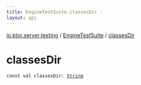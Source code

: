 ```yaml
---
title: EngineTestSuite.classesDir - 
layout: api
---
```


<div class='api-docs-breadcrumbs'><a href="../index.html">io.ktor.server.testing</a> / <a href="index.html">EngineTestSuite</a> / <a href="./classes-dir.html">classesDir</a></div>

# classesDir

<div class="signature"><code><span class="keyword">const</span> <span class="keyword">val </span><span class="identifier">classesDir</span><span class="symbol">: </span><a href="https://kotlinlang.org/api/latest/jvm/stdlib/kotlin/-string/index.html"><span class="identifier">String</span></a></code></div>
